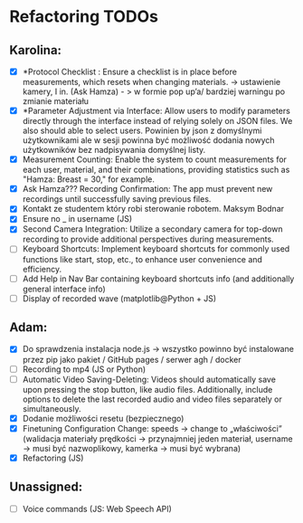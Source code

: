 # Refactoring TODOs

## Karolina:
- [x] *Protocol Checklist : Ensure a checklist is in place before measurements, which resets when changing materials. -> ustawienie kamery, I in. (Ask Hamza) - > w formie pop up’a/ bardziej warningu  po zmianie materiału
- [x] *Parameter Adjustment via Interface: Allow users to modify parameters directly through the interface instead of relying solely on JSON files. We also should able to select users. Powinien by json z domyślnymi użytkownikami ale w sesji powinna być możliwość dodania nowych użytkowników bez nadpisywania domyślnej listy.
- [x] Measurement Counting: Enable the system to count measurements for each user, material, and their combinations, providing statistics such as "Hamza: Breast = 30," for example.
- [x] Ask Hamza???  Recording Confirmation: The app must prevent new recordings until successfully saving previous files.
- [x] Kontakt ze studentem który robi sterowanie robotem. Maksym Bodnar
- [x] Ensure no _ in username (JS)
- [x] Second Camera Integration: Utilize a secondary camera for top-down recording to provide additional perspectives during measurements.
- [ ] Keyboard Shortcuts: Implement keyboard shortcuts for commonly used functions like start, stop, etc., to enhance user convenience and efficiency.
- [ ] Add Help in Nav Bar containing keyboard shortcuts info (and additionally general interface info)
- [ ] Display of recorded wave (matplotlib@Python + JS)
      
## Adam:
- [x] Do sprawdzenia instalacja node.js -> wszystko powinno być instalowane przez pip jako pakiet / GitHub pages / serwer agh / docker
- [ ] Recording to mp4 (JS or Python)
- [ ] Automatic Video Saving-Deleting: Videos should automatically save upon pressing the stop button, like audio files. Additionally, include options to delete the last recorded audio and video files separately or simultaneously.
- [x] Dodanie możliwości resetu (bezpiecznego)
- [x] Finetuning Configuration Change: speeds -> change to „właściwości” (walidacja materiały prędkości -> przynajmniej jeden materiał, username -> musi być nazwoplikowy, kamerka -> musi być wybrana)
- [x] Refactoring (JS)
      
## Unassigned:

- [ ] Voice commands (JS: Web Speech API)
